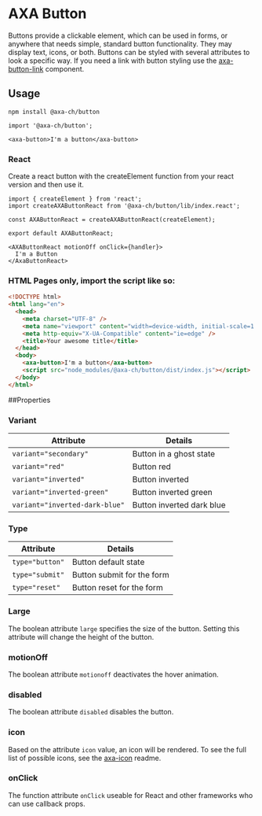 # AXA Button

Buttons provide a clickable element, which can be used in forms, or anywhere that needs simple, standard button functionality. They may display text, icons, or both. Buttons can be styled with several attributes to look a specific way.
If you need a link with button styling use the [axa-button-link](https://github.com/axa-ch/patterns-library/blob/develop-v2/src/components/10-atoms/button-link/README.md) component.

## Usage

`npm install @axa-ch/button`

```
import '@axa-ch/button';

<axa-button>I'm a button</axa-button>
```

### React

Create a react button with the createElement function from your react version and then use it.

```
import { createElement } from 'react';
import createAXAButtonReact from '@axa-ch/button/lib/index.react';

const AXAButtonReact = createAXAButtonReact(createElement);

export default AXAButtonReact;
```

```
<AXAButtonReact motionOff onClick={handler}>
  I'm a Button
</AxaButtonReact>
```

### HTML Pages only, import the script like so:

```html
<!DOCTYPE html>
<html lang="en">
  <head>
    <meta charset="UTF-8" />
    <meta name="viewport" content="width=device-width, initial-scale=1.0" />
    <meta http-equiv="X-UA-Compatible" content="ie=edge" />
    <title>Your awesome title</title>
  </head>
  <body>
    <axa-button>I'm a button</axa-button>
    <script src="node_modules/@axa-ch/button/dist/index.js"></script>
  </body>
</html>
```

##Properties

### Variant

| Attribute                      | Details                   |
| ------------------------------ | ------------------------- |
| `variant="secondary"`          | Button in a ghost state   |
| `variant="red"`                | Button red                |
| `variant="inverted"`           | Button inverted           |
| `variant="inverted-green"`     | Button inverted green     |
| `variant="inverted-dark-blue"` | Button inverted dark blue |

### Type

| Attribute       | Details                    |
| --------------- | -------------------------- |
| `type="button"` | Button default state       |
| `type="submit"` | Button submit for the form |
| `type="reset"`  | Button reset for the form  |

### Large

The boolean attribute `large` specifies the size of the button. Setting this attribute will change the height of the button.

### motionOff

The boolean attribute `motionoff` deactivates the hover animation.

### disabled

The boolean attribute `disabled` disables the button.

### icon

Based on the attribute `icon` value, an icon will be rendered. To see the full list of possible icons, see the [axa-icon](https://github.com/axa-ch/patterns-library/blob/develop-v2/src/components/10-atoms/icon/README.md) readme.

### onClick

The function attribute `onClick` useable for React and other frameworks who can use callback props.
